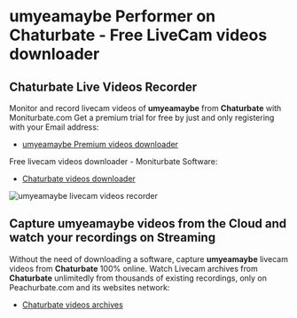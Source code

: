 # umyeamaybe Performer on Chaturbate - Free LiveCam videos downloader

## Chaturbate Live Videos Recorder

Monitor and record livecam videos of **umyeamaybe** from **Chaturbate** with Moniturbate.com
Get a premium trial for free by just and only registering with your Email address:
* [umyeamaybe Premium videos downloader](https://moniturbate.com/request-demo-licence-key.html)

Free livecam videos downloader - Moniturbate Software:
* [Chaturbate videos downloader](https://moniturbate.com/moniturbate-download-software.html)

![umyeamaybe livecam videos recorder](https://peachurnet.com/templates/moniturbate-software.png)


## Capture umyeamaybe videos from the Cloud and watch your recordings on Streaming

Without the need of downloading a software, capture **umyeamaybe** livecam videos from **Chaturbate** 100% online.
Watch Livecam archives from **Chaturbate** unlimitedly from thousands of existing recordings, only on Peachurbate.com and its websites network:
* [Chaturbate videos archives](https://peachurnet.com/)